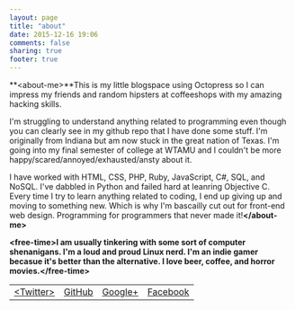 ```yaml
---
layout: page
title: "about"
date: 2015-12-16 19:06
comments: false
sharing: true
footer: true
---
```



**&lt;about-me&gt;**This is my little blogspace using Octopress so I can impress my friends and random hipsters at coffeeshops with my amazing hacking skills.

I'm struggling to understand anything related to programming even though you can clearly see in my github repo that I have done some stuff. I'm originally from Indiana but am now stuck in the great nation of Texas. I'm going into my final semester of college at WTAMU and I couldn't be more happy/scared/annoyed/exhausted/ansty about it. 

I have worked with HTML, CSS, PHP, Ruby, JavaScript, C#, SQL, and NoSQL. I've dabbled in Python and failed hard at leanring Objective C. Every time I try to learn anything related to coding, I end up giving up and moving to something new. Which is why I'm bascailly cut out for front-end web design. Programming for programmers that never made it!**&lt;/about-me&gt;**

**&lt;free-time&gt;**I am usually tinkering with some sort of computer shenanigans. I'm a loud and proud Linux nerd. I'm an indie gamer becasue it's better than the alternative. I love beer, coffee, and horror movies.**&lt;/free-time&gt;**

<link rel="stylesheet" href="//maxcdn.bootstrapcdn.com/font-awesome/4.3.0/css/font-awesome.min.css">

<table>
  <tr>
    <td>
        <a href="https://twitter.com/dot_isRalkkai">
            <i class="fa fa-twitter"></i> &lt;Twitter&gt;
        </a>
    </td>
    <td>
        <a href="https://github.com/{{ site.github_username }}">
            <i class="fa fa-github"></i> GitHub
        </a>
    </td> 
    <td>
        <a href="https://plus.google.com/{{ site.google_plus_username }}">
          <i class="fa fa-google-plus"></i> Google+
        </a>
    </td>
    <td>
        <a href="https://www.facebook.com/{{ site.facebook_username }}">
            <i class="fa fa-facebook"></i> Facebook
        </a>
    </td>
</table
